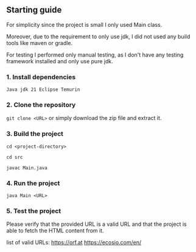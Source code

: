 ## Starting guide

For simplicity since the project is small I only used Main class. 

Moreover, due to the requirement to only use jdk, I did not used any build tools like maven or gradle. 

For testing I performed only manual testing, as I don't have any testing framework installed and only use pure jdk.

### 1. Install dependencies

`
Java jdk 21 Eclipse Temurin  
` 

### 2. Clone the repository

`
git clone <URL>
`
or simply download the zip file and extract it.

### 3. Build the project

`
cd <project-directory>
`

`
cd src
`

`
javac Main.java
`

### 4. Run the project

`java Main <URL>`


### 5. Test the project
Please verify that the provided URL is a valid URL and that the project is able to fetch the HTML content from it.

list of valid URLs:
https://orf.at
https://ecosio.com/en/
